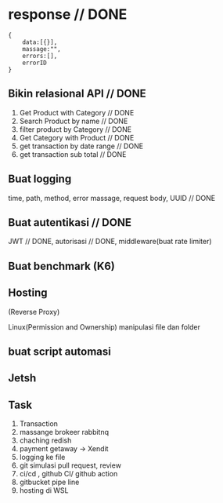 # response // DONE

```
{
    data:[{}],
    massage:"",
    errors:[],
    errorID
}
```

## Bikin relasional API // DONE

1. Get Product with Category // DONE
2. Search Product by name // DONE
3. filter product by Category // DONE
4. Get Category with Product // DONE
5. get transaction by date range // DONE
6. get transaction sub total // DONE

## Buat logging

time, path, method, error massage, request body, UUID // DONE

## Buat autentikasi // DONE

JWT // DONE, autorisasi // DONE,
middleware(buat rate limiter)

## Buat benchmark (K6)

## Hosting

(Reverse Proxy)

Linux(Permission and Ownership)
manipulasi file dan folder

## buat script automasi

## Jetsh

## Task

1. Transaction
2. massange brokeer rabbitnq
3. chaching redish
4. payment getaway -> Xendit
5. logging ke file
6. git simulasi pull request, review
7. ci/cd , github CI/ github action
8. gitbucket pipe line
9. hosting di WSL
